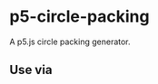 # p5-circle-packing

A p5.js circle packing generator.

## Use via <script> (no npm)
```html
<script src="https://cdnjs.cloudflare.com/ajax/libs/p5.js/1.9.3/p5.min.js"></script>
<script src="https://jesmehta.github.io/p5-circle-packing/CirclePack.js"></script>
<script>
  const foam = CirclePacking.getCP(20, 25, 75, 1000, 50);
</script>
